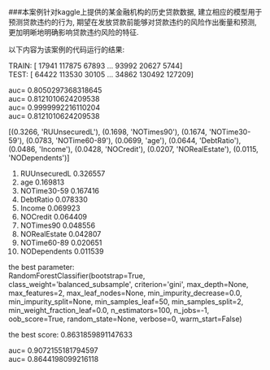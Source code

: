 ###本案例针对kaggle上提供的某金融机构的历史贷款数据, 建立相应的模型用于预测贷款违约的行为, 期望在发放贷款前能够对贷款违约的风险作出衡量和预测, 更加明晰地明确影响贷款违约风险的特征.

以下内容为该案例的代码运行的结果:

TRAIN: [ 17941 117875  67893 ...  93992  20627   5744]   
TEST: [ 64422 113530  30105 ...  34862 130492 127209]

auc= 0.8050297368318645  
auc= 0.8121010624209538  
auc= 0.9999992216110204  
auc= 0.8121010624209538  

[(0.3266, 'RUUnsecuredL'), (0.1698, 'NOTimes90'), (0.1674, 'NOTime30-59'), (0.0783, 'NOTime60-89'), (0.0699, 'age'), (0.0644, 'DebtRatio'), (0.0486, 'Income'), (0.0428, 'NOCredit'), (0.0207, 'NORealEstate'), (0.0115, 'NODependents')]

01) RUUnsecuredL                   0.326557  
02) age                            0.169813  
03) NOTime30-59                    0.167416  
04) DebtRatio                      0.078330  
05) Income                         0.069923  
06) NOCredit                       0.064409  
07) NOTimes90                      0.048556  
08) NORealEstate                   0.042807  
09) NOTime60-89                    0.020651  
10) NODependents                   0.011539  

the best parameter:  
RandomForestClassifier(bootstrap=True, class_weight='balanced_subsample',
                       criterion='gini', max_depth=None, max_features=2,
                       max_leaf_nodes=None, min_impurity_decrease=0.0,
                       min_impurity_split=None, min_samples_leaf=50,
                       min_samples_split=2, min_weight_fraction_leaf=0.0,
                       n_estimators=100, n_jobs=-1, oob_score=True,
                       random_state=None, verbose=0, warm_start=False)  
                       
the best score: 0.8631859891147633  

auc= 0.9072155181794597  
auc= 0.8644198099216118